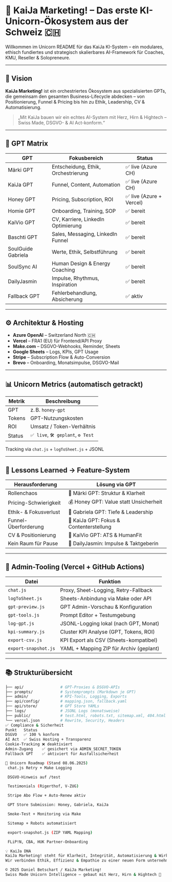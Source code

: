 # 🦄 KaiJa Marketing! – Das erste KI-Unicorn-Ökosystem aus der Schweiz 🇨🇭

Willkommen im Unicorn README für das KaiJa KI-System – ein modulares, ethisch fundiertes und strategisch skalierbares AI-Framework für Coaches, KMU, Reseller & Solopreneure.

---

## 💠 Vision

**KaiJa Marketing!** ist ein orchestriertes Ökosystem aus spezialisierten GPTs, die gemeinsam den gesamten Business-Lifecycle abdecken – von Positionierung, Funnel & Pricing bis hin zu Ethik, Leadership, CV & Automatisierung.

> „Mit KaiJa bauen wir ein echtes AI-System mit Herz, Hirn & Hightech – Swiss Made, DSGVO- & AI Act-konform.“

---

## 🌟 GPT Matrix

| GPT                    | Fokusbereich                         | Status            |
|------------------------|--------------------------------------|-------------------|
| Märki GPT              | Entscheidung, Ethik, Orchestrierung | ✅ live (Azure CH) |
| KaiJa GPT              | Funnel, Content, Automation         | ✅ live (Azure CH) |
| Honey GPT              | Pricing, Subscription, ROI          | ✅ live (Azure + Vercel) |
| Homie GPT              | Onboarding, Training, SOP           | ✅ bereit          |
| KaiVio GPT             | CV, Karriere, LinkedIn Optimierung  | ✅ bereit          |
| Baschti GPT            | Sales, Messaging, LinkedIn Funnel   | ✅ bereit          |
| SoulGuide Gabriela     | Werte, Ethik, Selbstführung         | ✅ bereit          |
| SoulSync AI            | Human Design & Energy Coaching      | ✅ bereit          |
| DailyJasmin            | Impulse, Rhythmus, Inspiration      | ✅ bereit          |
| Fallback GPT           | Fehlerbehandlung, Absicherung       | ✅ aktiv           |

---

## ⚙ Architektur & Hosting

- **Azure OpenAI** – Switzerland North 🇨🇭
- **Vercel** – FRA1 (EU) für Frontend/API Proxy
- **Make.com** – DSGVO-Webhooks, Reminder, Sheets
- **Google Sheets** – Logs, KPIs, GPT Usage
- **Stripe** – Subscription Flow & Auto-Conversion
- **Brevo** – Onboarding, Monatsimpulse, DSGVO-Mail

---

## 📊 Unicorn Metrics (automatisch getrackt)

| Metrik     | Beschreibung |
|------------|-------------|
| GPT        | z. B. `honey-gpt` |
| Tokens     | GPT-Nutzungskosten |
| ROI        | Umsatz / Token-Verhältnis |
| Status     | `✅ live`, `🛠 geplant`, `⚙ Test` |

Tracking via `chat.js` + `logToSheet.js` + JSONL

---

## 🔁 Lessons Learned → Feature-System

| Herausforderung         | Lösung via GPT                  |
|-------------------------|----------------------------------|
| Rollenchaos             | 🎯 Märki GPT: Struktur & Klarheit |
| Pricing-Schwierigkeit   | 💰 Honey GPT: Value statt Unsicherheit |
| Ethik- & Fokusverlust   | 🌿 Gabriela GPT: Tiefe & Leadership |
| Funnel-Überforderung    | 🧠 KaiJa GPT: Fokus & Contenterstellung |
| CV & Positionierung     | 💼 KaiVio GPT: ATS & HumanFit |
| Kein Raum für Pause     | 🧩 DailyJasmin: Impulse & Taktgeberin |

---

## 🧩 Admin-Tooling (Vercel + GitHub Actions)

| Datei              | Funktion                                     |
|--------------------|----------------------------------------------|
| `chat.js`          | Proxy, Sheet-Logging, Retry-Fallback         |
| `logToSheet.js`    | Sheets-Anbindung via Make oder API           |
| `gpt-preview.js`   | GPT Admin-Vorschau & Konfiguration           |
| `gpt-tools.js`     | Prompt Editor + Testumgebung                 |
| `log-gpt.js`       | JSONL-Logging lokal (nach GPT, Monat)        |
| `kpi-summary.js`   | Cluster KPI Analyse (GPT, Tokens, ROI)       |
| `export-csv.js`    | KPI Export als CSV (Sheets-kompatibel)       |
| `export-snapshot.js` | YAML + Mapping ZIP für Archiv (geplant)    |

---

## 📚 Strukturübersicht

```bash
├── api/                # GPT-Proxies & DSGVO-APIs
├── prompts/            # Systemprompts (Markdown je GPT)
├── admin/              # KPI-Tools, Logging, Exports
├── api/config/         # mapping.json, fallback.yaml
├── api/store/          # GPT Store YAMLs
├── logs/               # JSONL Logs (monatsweise)
├── public/             # test.html, robots.txt, sitemap.xml, 404.html
└── vercel.json         # Rewrite, Security, Headers
✅ Compliance & Sicherheit
Punkt	Status
DSGVO	✅ 100 % konform
AI Act	✅ Swiss Hosting + Transparenz
Cookie-Tracking	❌ deaktiviert
Admin-Zugang	✅ gesichert via ADMIN_SECRET_TOKEN
Fallback GPT	✅ aktiviert für Ausfallsicherheit

📍 Unicorn Roadmap (Stand 08.06.2025)
 chat.js Retry + Make Logging

 DSGVO-Hinweis auf /test

 Testimonials (Rigerthof, V-ZUG)

 Stripe Abo Flow + Auto-Renew aktiv

 GPT Store Submission: Honey, Gabriela, KaiJa

 Smoke-Test + Monitoring via Make

 Sitemap + Robots automatisiert

 export-snapshot.js (ZIP YAML Mapping)

 FLiP!N, CBA, HUK Partner-Onboarding

💡 KaiJa DNA
KaiJa Marketing! steht für Klarheit, Integrität, Automatisierung & Wirkung.
Wir verbinden Ethik, Effizienz & Empathie zu einer neuen Form unternehmerischer KI.

© 2025 Daniel Betschart / KaiJa Marketing!
Swiss Made Unicorn Intelligence – gebaut mit Herz, Hirn & Hightech 🦄
